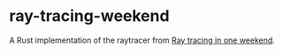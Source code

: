 # ray-tracing-weekend

A Rust implementation of the raytracer from [Ray tracing in one weekend](https://raytracing.github.io/books/RayTracingInOneWeekend.html).
